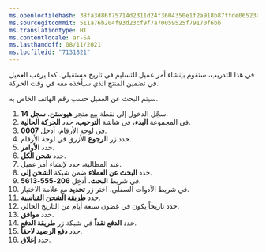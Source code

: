 ```yaml
---
ms.openlocfilehash: 38fa3d86f75714d2311d24f3604350e1f2a918b87ffde06523aee6dce9e28d0e
ms.sourcegitcommit: 511a76b204f93d23cf9f7a70059525f79170f6bb
ms.translationtype: HT
ms.contentlocale: ar-SA
ms.lasthandoff: 08/11/2021
ms.locfileid: "7131821"
---
```

في هذا التدريب، ستقوم بإنشاء أمر عميل للتسليم في تاريخ مستقبلي. كما يرغب العميل في تضمين المنتج الذي سيأخذه معه في وقت الحركة.

سيتم البحث عن العميل حسب رقم الهاتف الخاص به. 

1.  سجّل الدخول إلى نقطة بيع متجر **هيوستن**، **سجل 14**.
2.  في المجموعة **البدء**، في شاشة **الترحيب**، حدد **الحركة الحالية**.
3.  في لوحة الأرقام، أدخل **0007**.
4.  حدد زر **الرجوع** الأزرق في لوحة الأرقام.
5.  حدد **الأوامر**.
6.  حدد **شحن الكل**.
7.  عند المطالبة، حدد لإنشاء أمر عميل.
8.  حدد **البحث عن العملاء** ضمن شبكة **الشحن إلى**. 
9.  في شريط **البحث**، أدخِل **206-555-5613**.
10. في شريط الأدوات السفلي، اختر زر **تحديد** مع علامة الاختيار.
11. حدد **طريقة الشحن القياسية**.
12. حدد تاريخاً يكون في غضون سبعة أيام من التاريخ الحالي.
13. حدد **موافق**.
14. حدد **الدفع نقداً** في شبكة زر **طريقة الدفع**. 
15. حدد **دفع الرصيد لاحقاً**.
16. حدد **إغلاق**.
